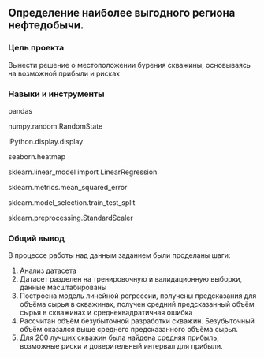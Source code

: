 ## Определение наиболее выгодного региона нефтедобычи. 

### Цель проекта

Вынести решение о местоположении бурения скважины, основываясь на возможной прибыли и рисках

### Навыки и инструменты

pandas

numpy.random.RandomState

IPython.display.display

seaborn.heatmap

sklearn.linear_model import LinearRegression

sklearn.metrics.mean_squared_error

sklearn.model_selection.train_test_split

sklearn.preprocessing.StandardScaler

### Общий вывод

В процессе работы над данным заданием были проделаны шаги:

1. Анализ датасета
2. Датасет разделен на тренировочную и валидационную выборки, данные масштабированы
3. Построена модель линейной регрессии, получены предсказания для объёма сырья в скважинах, получен средний предсказанный объём сырья в скважинах и среднеквадратичная ошибка
4. Рассчитан объём безубыточной разработки скважин. Безубыточный объём оказался выше среднего предсказанного объёма сырья.
5. Для 200 лучших скважин была найдена средняя прибыль, возможные риски и доверительный интервал для прибыли.
